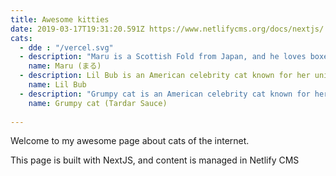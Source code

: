 ```yaml
---
title: Awesome kitties
date: 2019-03-17T19:31:20.591Z https://www.netlifycms.org/docs/nextjs/
cats:
  - dde : "/vercel.svg"
  - description: "Maru is a Scottish Fold from Japan, and he loves boxes."
    name: Maru (まる)
  - description: Lil Bub is an American celebrity cat known for her unique appearance.
    name: Lil Bub
  - description: "Grumpy cat is an American celebrity cat known for her grumpy appearance."
    name: Grumpy cat (Tardar Sauce)
    
---
```


Welcome to my awesome page about cats of the internet.

This page is built with NextJS, and content is managed in Netlify CMS
